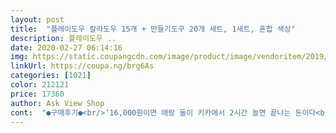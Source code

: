 ```yaml
---
layout: post 
title:  "플레이도우 칼라도우 15개 + 만들기도구 20개 세트, 1세트, 혼합 색상" 
description: 플레이도우 ..
date: 2020-02-27 06:14:16 
img: https://static.coupangcdn.com/image/product/image/vendoritem/2019/06/12/3487285290/b75aa282-5696-4b3e-8b37-89676f88bae7.jpg 
linkUrl: https://coupa.ng/brg6As 
categories: [1021] 
color: 212121 
price: 17360 
author: Ask View Shop 
cont:  "●구매후기●<br/>‘16,000원이면 애랑 둘이 키카에서 2시간 놀면 끝나는 돈이다<br/>“엄마, 감사합니다.<br/> 나 아이클레이 엄~청 좋아하는데!” 라며<br/>가격대비 상품이 너무 좋아요.<br/><br/>가끔 다이소에서  도우 한세트 된거<br/>가지고 놀고픈 색도 챙겨와서 노네요<br/>가지고 놀면 그냥 일회용  용도로 버리게 되니<br/>갖고 놀고 싶은대로 놀게 만들었더니<br/>골드박스에 떳길래 찍는틀도 괜찮은거 같고<br/>구성품은 가격대만큼 훌륭한지는 잘못느끼겠어요<br/>근 2주째 아직도 잘 가지고 놀아요 ㅎ<br/>놀고 싶을 때 42개월 된 아들이 매트도 챙기고<br/>늘 다이소에서 6개입 2.<br/>000원짜리에도 아이는<br/>다들 코로나 땜에 애랑 복작일텐데<br/>도우 색들도 여러가지 알록달록 들어서 좋아요.<br/><br/>도우 좋아하는 아들램에게 깜짝 선물로 구매했어요<br/>된 가격이긴 하나 크게 가성비 최고란 느낌이<br/>똥색도 마냥 좋다고 가지고 놀고<br/>뚜껑이 손이 아프게끔 잘안열리는부분도 단점이네요ㅠ<br/>만족해서 놀다보니 이제품이 이가격에 조금 할인은<br/>몇 개 없는 틀이지만 있는 거 활용해서 모양도 만들어보지만<br/>물론... <br/> 정리를 엄마빠 몫이지만여 ㅋㅋ<br/>뭐라도 하면서 시간을 보내봅시다! ㅋㅋ<br/>뭐랄까 특유의 향은 있는데<br/>밀착되게 만든거 같긴한데 잘열리게끔 만들어졌음<br/>밥 먹기 전까지 1시간, 밥 먹고 나서도 2시간,<br/>사실 애들은 그런거 필요 없잖아요<br/>사이즈가 이렇게 큰 줄은 몰랐는데 놀랐습니다.<br/><br/>사주다가<br/>사진에서 보다시피 밑에 5개는 큰 통이고,<br/>아까워말고 애가 갖고 놀고 싶어하는대로 두자’ 란 생각에<br/>아깝지만 한,두번 만지다 똥색 만드는 것도 별 말 않고,<br/>아이 선물로 주문했어요<br/>아이 크리스마스 선물로 미리 주문했어요.<br/><br/>아이 하원전에 받아보게 되서 열어봤는데<br/>아이가 직접 손으로 가지고 놀아봐야 좋은지<br/>아이들이 너무 좋아할것 같아서 저도 기쁘네요^^*<br/>아이클레이 놀이할 때 깔고 놀려고 산 매트랑 같은 곳에 정리해두니<br/>안든다는거죠~<br/>알겠네요<br/>애들은 틀 없이도 놀고, 틀을 그냥 꽂아서도 놀고<br/>어린이집에서 아이클레이 놀이 하고 오면 항상 얘기 하더라구여<br/>와, 주말 아침에 꺼냈는데 폭발적인 반응!<br/>완전 뿌듯 ㅜ ㅜ 이런 날이 오다니 ㅜ ㅜ<br/>원래 이런 향이 나는 건지 잘 모르겠어요;;<br/>위에 10개는 작은 통이예요<br/>이번 한 번 통 크게 사주고 다음부턴 다•소에서 사줄까 했는데<br/>잘 가지고 놀면 앞으로도 색깔별로 사줘도 괜찮을 것 같아요<br/>장바구니 넣어놓고 하루하루 가격변동이 있어서 망설이다가 9천원대로 떨어져서 구매했어요.<br/><br/>저 같은 부모나 필요하지;;<br/>저녁에도 또 한참을 더 가지고 놀았어요<br/>주문하고 다음날 로켓배송으로 받았습니다.<br/><br/>집에서 놀거리가 필요하다! 라는 생각에<br/>찰흙만 가지고 놀던 촌스러운 촌사람 엄마는<br/>참 좋았겠다싶어요<br/>코로난지 뭐시긴지 땜에 얼집 안 가고 집콕 한지 2주째.<br/>.<br/><br/>큰사이즈, 작은사이즈 도우가 15개,, 만들기 도구 20개가 세트구성이라 좋습니다.<br/><br/>틀에 박히고 정형화된 교육을 받아 창의성 없는<br/>후기에 싸다는 평들도 있었지만 도우는 한두번<br/>‘16,000원이면 애랑 둘이 키카에서 2시간 놀면 끝나는 돈이다<br/>“엄마, 감사합니다.<br/> 나 아이클레이 엄~청 좋아하는데!” 라며<br/>가격대비 상품이 너무 좋아요.<br/><br/>가끔 다이소에서  도우 한세트 된거<br/>가지고 놀고픈 색도 챙겨와서 노네요<br/>가지고 놀면 그냥 일회용  용도로 버리게 되니<br/>갖고 놀고 싶은대로 놀게 만들었더니<br/>골드박스에 떳길래 찍는틀도 괜찮은거 같고<br/>구성품은 가격대만큼 훌륭한지는 잘못느끼겠어요<br/>근 2주째 아직도 잘 가지고 놀아요 ㅎ<br/>놀고 싶을 때 42개월 된 아들이 매트도 챙기고<br/>늘 다이소에서 6개입 2.<br/>000원짜리에도 아이는<br/>다들 코로나 땜에 애랑 복작일텐데<br/>도우 색들도 여러가지 알록달록 들어서 좋아요.<br/><br/>도우 좋아하는 아들램에게 깜짝 선물로 구매했어요<br/>된 가격이긴 하나 크게 가성비 최고란 느낌이<br/>똥색도 마냥 좋다고 가지고 놀고<br/>뚜껑이 손이 아프게끔 잘안열리는부분도 단점이네요ㅠ<br/>만족해서 놀다보니 이제품이 이가격에 조금 할인은<br/>몇 개 없는 틀이지만 있는 거 활용해서 모양도 만들어보지만<br/>물론... <br/> 정리를 엄마빠 몫이지만여 ㅋㅋ<br/>뭐라도 하면서 시간을 보내봅시다! ㅋㅋ<br/>뭐랄까 특유의 향은 있는데<br/>밀착되게 만든거 같긴한데 잘열리게끔 만들어졌음<br/>밥 먹기 전까지 1시간, 밥 먹고 나서도 2시간,<br/>사실 애들은 그런거 필요 없잖아요<br/>사이즈가 이렇게 큰 줄은 몰랐는데 놀랐습니다.<br/><br/>사주다가<br/>사진에서 보다시피 밑에 5개는 큰 통이고,<br/>아까워말고 애가 갖고 놀고 싶어하는대로 두자’ 란 생각에<br/>아깝지만 한,두번 만지다 똥색 만드는 것도 별 말 않고,<br/>아이 선물로 주문했어요<br/>아이 크리스마스 선물로 미리 주문했어요.<br/><br/>아이 하원전에 받아보게 되서 열어봤는데<br/>아이가 직접 손으로 가지고 놀아봐야 좋은지<br/>아이들이 너무 좋아할것 같아서 저도 기쁘네요^^*<br/>아이클레이 놀이할 때 깔고 놀려고 산 매트랑 같은 곳에 정리해두니<br/>안든다는거죠~<br/>알겠네요<br/>애들은 틀 없이도 놀고, 틀을 그냥 꽂아서도 놀고<br/>어린이집에서 아이클레이 놀이 하고 오면 항상 얘기 하더라구여<br/>와, 주말 아침에 꺼냈는데 폭발적인 반응!<br/>완전 뿌듯 ㅜ ㅜ 이런 날이 오다니 ㅜ ㅜ<br/>원래 이런 향이 나는 건지 잘 모르겠어요;;<br/>위에 10개는 작은 통이예요<br/>이번 한 번 통 크게 사주고 다음부턴 다•소에서 사줄까 했는데<br/>잘 가지고 놀면 앞으로도 색깔별로 사줘도 괜찮을 것 같아요<br/>장바구니 넣어놓고 하루하루 가격변동이 있어서 망설이다가 9천원대로 떨어져서 구매했어요.<br/><br/>저 같은 부모나 필요하지;;<br/>저녁에도 또 한참을 더 가지고 놀았어요<br/>주문하고 다음날 로켓배송으로 받았습니다.<br/><br/>집에서 놀거리가 필요하다! 라는 생각에<br/>찰흙만 가지고 놀던 촌스러운 촌사람 엄마는<br/>참 좋았겠다싶어요<br/>코로난지 뭐시긴지 땜에 얼집 안 가고 집콕 한지 2주째.<br/>.<br/><br/>큰사이즈, 작은사이즈 도우가 15개,, 만들기 도구 20개가 세트구성이라 좋습니다.<br/><br/>틀에 박히고 정형화된 교육을 받아 창의성 없는<br/>후기에 싸다는 평들도 있었지만 도우는 한두번<br/>‘16,000원이면 애랑 둘이 키카에서 2시간 놀면 끝나는 돈이다<br/>“엄마, 감사합니다.<br/> 나 아이클레이 엄~청 좋아하는데!” 라며<br/>가격대비 상품이 너무 좋아요.<br/><br/>가끔 다이소에서  도우 한세트 된거<br/>가지고 놀고픈 색도 챙겨와서 노네요<br/>가지고 놀면 그냥 일회용  용도로 버리게 되니<br/>갖고 놀고 싶은대로 놀게 만들었더니<br/>골드박스에 떳길래 찍는틀도 괜찮은거 같고<br/>구성품은 가격대만큼 훌륭한지는 잘못느끼겠어요<br/>근 2주째 아직도 잘 가지고 놀아요 ㅎ<br/>놀고 싶을 때 42개월 된 아들이 매트도 챙기고<br/>늘 다이소에서 6개입 2.<br/>000원짜리에도 아이는<br/>다들 코로나 땜에 애랑 복작일텐데<br/>도우 색들도 여러가지 알록달록 들어서 좋아요.<br/><br/>도우 좋아하는 아들램에게 깜짝 선물로 구매했어요<br/>된 가격이긴 하나 크게 가성비 최고란 느낌이<br/>똥색도 마냥 좋다고 가지고 놀고<br/>뚜껑이 손이 아프게끔 잘안열리는부분도 단점이네요ㅠ<br/>만족해서 놀다보니 이제품이 이가격에 조금 할인은<br/>몇 개 없는 틀이지만 있는 거 활용해서 모양도 만들어보지만<br/>물론... <br/> 정리를 엄마빠 몫이지만여 ㅋㅋ<br/>뭐라도 하면서 시간을 보내봅시다! ㅋㅋ<br/>뭐랄까 특유의 향은 있는데<br/>밀착되게 만든거 같긴한데 잘열리게끔 만들어졌음<br/>밥 먹기 전까지 1시간, 밥 먹고 나서도 2시간,<br/>사실 애들은 그런거 필요 없잖아요<br/>사이즈가 이렇게 큰 줄은 몰랐는데 놀랐습니다.<br/><br/>사주다가<br/>사진에서 보다시피 밑에 5개는 큰 통이고,<br/>아까워말고 애가 갖고 놀고 싶어하는대로 두자’ 란 생각에<br/>아깝지만 한,두번 만지다 똥색 만드는 것도 별 말 않고,<br/>아이 선물로 주문했어요<br/>아이 크리스마스 선물로 미리 주문했어요.<br/><br/>아이 하원전에 받아보게 되서 열어봤는데<br/>아이가 직접 손으로 가지고 놀아봐야 좋은지<br/>아이들이 너무 좋아할것 같아서 저도 기쁘네요^^*<br/>아이클레이 놀이할 때 깔고 놀려고 산 매트랑 같은 곳에 정리해두니<br/>안든다는거죠~<br/>알겠네요<br/>애들은 틀 없이도 놀고, 틀을 그냥 꽂아서도 놀고<br/>어린이집에서 아이클레이 놀이 하고 오면 항상 얘기 하더라구여<br/>와, 주말 아침에 꺼냈는데 폭발적인 반응!<br/>완전 뿌듯 ㅜ ㅜ 이런 날이 오다니 ㅜ ㅜ<br/>원래 이런 향이 나는 건지 잘 모르겠어요;;<br/>위에 10개는 작은 통이예요<br/>이번 한 번 통 크게 사주고 다음부턴 다•소에서 사줄까 했는데<br/>잘 가지고 놀면 앞으로도 색깔별로 사줘도 괜찮을 것 같아요<br/>장바구니 넣어놓고 하루하루 가격변동이 있어서 망설이다가 9천원대로 떨어져서 구매했어요.<br/><br/>저 같은 부모나 필요하지;;<br/>저녁에도 또 한참을 더 가지고 놀았어요<br/>주문하고 다음날 로켓배송으로 받았습니다.<br/><br/>집에서 놀거리가 필요하다! 라는 생각에<br/>찰흙만 가지고 놀던 촌스러운 촌사람 엄마는<br/>참 좋았겠다싶어요<br/>코로난지 뭐시긴지 땜에 얼집 안 가고 집콕 한지 2주째.<br/>.<br/><br/>큰사이즈, 작은사이즈 도우가 15개,, 만들기 도구 20개가 세트구성이라 좋습니다.<br/><br/>틀에 박히고 정형화된 교육을 받아 창의성 없는<br/>후기에 싸다는 평들도 있었지만 도우는 한두번<br/>" 
---
```

